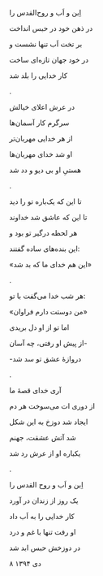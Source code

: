 <!-- 
.. title: ماجرای خدا با تو!
.. slug: majaraye-khoda-ba-to
.. date: 2015-12-29 14:07:23 UTC
.. tags: چارپاره
.. category: 
.. link: 
.. description: 
.. type: text
-->

اِبن و اَب و روح‌القدس را

در ذهن خود در حبس انداخت

بر تخت اَب تنها نشست و

در خود جهان تازه‌ای ساخت

کار خدایی را بلد شد

.

در عرش اعلای خیالش

سرگرم کار آسمان‌ها

از هر خدایی مهربان‌تر

او شد خدای مهربان‌ها

هستیِ او بی دیو و دد شد

.

تا این که یک‌باره تو را دید

تا این که عاشق شد خداوند

هر لحظه درگیر تو بود و

این بنده‌های ساده گفتند:

«این هم خدای ما که بد شد»

.

هر شب خدا می‌گفت با تو:

«من دوستت دارم فراوان»

اما تو از او دل بریدی

از پیش او رفتی، چه آسان-

-دروازهٔ عشق تو سد شد

.

آری خدای قصهٔ ما

از دوری ات می‌سوخت هر دم

ایجاد شد دوزخ به این شکل

شد آتش عشقت، جهنم

یکباره او از عرش رد شد

.

اِبن و اَب و روح القدس را

یک روز از زندان در آورد

کار خدایی را به اَب داد

او رفت تنها با غم و درد

در دوزخش حبس ابد شد

۸ دی ۱۳۹۴
